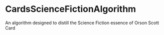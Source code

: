 # CardsScienceFictionAlgorithm
An algorithm designed to distill the Science Fiction essence of Orson Scott Card
